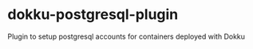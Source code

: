 dokku-postgresql-plugin
=======================

Plugin to setup postgresql accounts for containers deployed with Dokku
